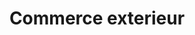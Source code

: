 ---
title: Commerce exterieur
longTitle: 'Commerce extérieur'
tags:
- gccommon
french:
- "[[International trade]]"
---